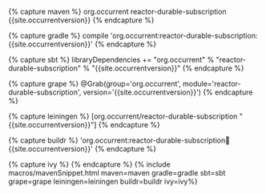 {% capture maven %}
<dependency>
    <groupId>org.occurrent</groupId>
    <artifactId>reactor-durable-subscription</artifactId>
    <version>{{site.occurrentversion}}</version>
</dependency>
{% endcapture %}

{% capture gradle %}
compile 'org.occurrent:reactor-durable-subscription:{{site.occurrentversion}}'
{% endcapture %}

{% capture sbt %}
libraryDependencies += "org.occurrent" % "reactor-durable-subscription" % "{{site.occurrentversion}}"
{% endcapture %}

{% capture grape %}
@Grab(group='org.occurrent', module='reactor-durable-subscription', version='{{site.occurrentversion}}') 
{% endcapture %}

{% capture leiningen %}
[org.occurrent/reactor-durable-subscription "{{site.occurrentversion}}"]
{% endcapture %}

{% capture buildr %}
'org.occurrent:reactor-durable-subscription:jar:{{site.occurrentversion}}'
{% endcapture %}

{% capture ivy %}
<dependency org="org.occurrent" name="reactor-durable-subscription" rev="{{site.occurrentversion}}" />
{% endcapture %}
{% include macros/mavenSnippet.html maven=maven gradle=gradle sbt=sbt grape=grape leiningen=leiningen buildr=buildr ivy=ivy%}